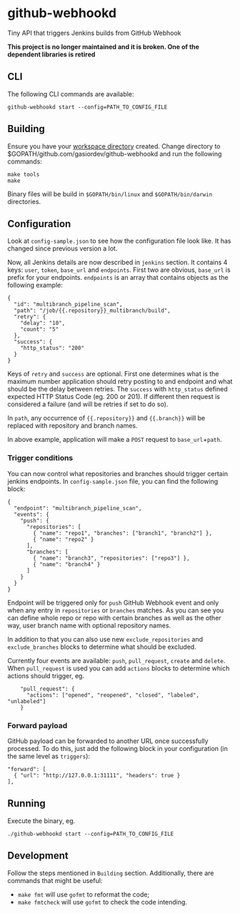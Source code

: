 # github-webhookd
Tiny API that triggers Jenkins builds from GitHub Webhook

**This project is no longer maintained and it is broken. One of the dependent libraries is retired**

## CLI
The following CLI commands are available:
```
github-webhookd start --config=PATH_TO_CONFIG_FILE
```

## Building
Ensure you have your
[workspace directory](https://golang.org/doc/code.html#Workspaces) created.
Change directory to $GOPATH/github.com/gasiordev/github-webhookd and run
the following commands:

```
make tools
make
```

Binary files will be build in `$GOPATH/bin/linux` and `$GOPATH/bin/darwin`
directories.

## Configuration
Look at `config-sample.json` to see how the configuration file look like. It has
changed since previous version a lot.

Now, all Jenkins details are now described in `jenkins` section. It contains 4
keys: `user`, `token`, `base_url` and `endpoints`. First two are obvious,
`base_url` is prefix for your endpoints.
`endpoints` is an array that contains objects as the following example:
```
{
  "id": "multibranch_pipeline_scan",
  "path": "/job/{{.repository}}_multibranch/build",
  "retry": {
    "delay": "10",
    "count": "5"
  },
  "success": {
    "http_status": "200"
  }
}
```
Keys of `retry` and `success` are optional. First one determines what is the
maximum number application should retry posting to and endpoint and what should
be the delay between retries. The `success` with `http_status` defined expected
HTTP Status Code (eg. 200 or 201). If different then request is considered a
failure (and will be retries if set to do so).

In `path`, any occurrence of `{{.repository}}` and `{{.branch}}` will be
replaced with repository and branch names.

In above example, application will make a `POST` request to
`base_url`+`path`.

### Trigger conditions
You can now control what repositories and branches should trigger certain
jenkins endpoints. In `config-sample.json` file, you can find the following
block:
```
{
  "endpoint": "multibranch_pipeline_scan",
  "events": {
    "push": {
      "repositories": [
        { "name": "repo1", "branches": ["branch1", "branch2"] },
        { "name": "repo2" }
      ],
      "branches": [
        { "name": "branch3", "repositories": ["repo3"] },
        { "name": "branch4" }
      ]
    }
  }
}
```
Endpoint will be triggered only for `push` GitHub Webhook event and only when
any entry in `repositories` or `branches` matches. As you can see you can
define whole repo or repo with certain branches as well as the other way, user
branch name with optional repository names.

In addition to that you can also use new `exclude_repositories` and
`exclude_branches` blocks to determine what should be excluded.

Currently four events are available: `push`, `pull_request`, `create` and
`delete`. When `pull_request` is used you can add `actions` blocks to determine
which actions should trigger, eg.
```
    "pull_request": {
      "actions": ["opened", "reopened", "closed", "labeled", "unlabeled"]
    }
```

### Forward payload
GitHub payload can be forwarded to another URL once successfully processed.
To do this, just add the following block in your configuration (in the same
level as `triggers`):
```
"forward": [
  { "url": "http://127.0.0.1:31111", "headers": true }
],
```

## Running
Execute the binary, eg.

```
./github-webhookd start --config=PATH_TO_CONFIG_FILE
```

## Development
Follow the steps mentioned in `Building` section. Additionally, there are
commands that might be useful:

* `make fmt` will use `gofmt` to reformat the code;
* `make fmtcheck` will use `gofmt` to check the code intending.
